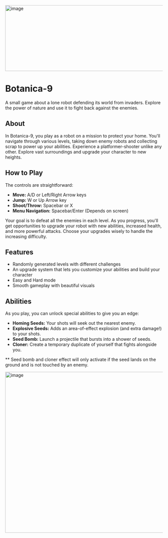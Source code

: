 <img width="1392" height="210" alt="image" src="https://github.com/user-attachments/assets/1e062b19-b7af-4702-b89f-9a6ee48e9cf1" />


# Botanica-9

A small game about a lone robot defending its world from invaders. Explore the power of nature and use it to fight back against the enemies. 

## About

In Botanica-9, you play as a robot on a mission to protect your home. You'll navigate through various levels, taking down enemy robots and collecting scrap to power up your abilities. Experience a platformer-shooter unlike any other. Explore vast surroundings and upgrade your character to new heights.

## How to Play

The controls are straightforward:

*   **Move:** A/D or Left/Right Arrow keys
*   **Jump:** W or Up Arrow key
*   **Shoot/Throw:** Spacebar or X
*   **Menu Navigation:** Spacebar/Enter (Depends on screen)

Your goal is to defeat all the enemies in each level. As you progress, you'll get opportunities to upgrade your robot with new abilities, increased health, and more powerful attacks. Choose your upgrades wisely to handle the increasing difficulty.

## Features

*   Randomly generated levels with different challenges
*   An upgrade system that lets you customize your abilities and build your character
*   Easy and Hard mode
*   Smooth gameplay with beautiful visuals

  ## Abilities

As you play, you can unlock special abilities to give you an edge:

*   **Homing Seeds:** Your shots will seek out the nearest enemy.
*   **Explosive Seeds:** Adds an area-of-effect explosion (and extra damage!) to your shots.
*   **Seed Bomb:** Launch a projectile that bursts into a shower of seeds.
*   **Cloner:** Create a temporary duplicate of yourself that fights alongside you.

** Seed bomb and cloner effect will only activate if the seed lands on the ground and is not touched by an enemy.

<img width="1637" height="513" alt="image" src="https://github.com/user-attachments/assets/c1e2fc67-5cb8-472d-9501-66cd231b34cd" />
